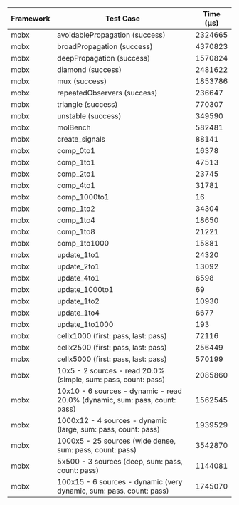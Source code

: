 | Framework | Test Case | Time (μs) |
| --- | --- | --- |
| mobx | avoidablePropagation (success) | 2324665 |
| mobx | broadPropagation (success) | 4370823 |
| mobx | deepPropagation (success) | 1570824 |
| mobx | diamond (success) | 2481622 |
| mobx | mux (success) | 1853786 |
| mobx | repeatedObservers (success) | 236647 |
| mobx | triangle (success) | 770307 |
| mobx | unstable (success) | 349590 |
| mobx | molBench | 582481 |
| mobx | create_signals | 88141 |
| mobx | comp_0to1 | 16378 |
| mobx | comp_1to1 | 47513 |
| mobx | comp_2to1 | 23745 |
| mobx | comp_4to1 | 31781 |
| mobx | comp_1000to1 | 16 |
| mobx | comp_1to2 | 34304 |
| mobx | comp_1to4 | 18650 |
| mobx | comp_1to8 | 21221 |
| mobx | comp_1to1000 | 15881 |
| mobx | update_1to1 | 24320 |
| mobx | update_2to1 | 13092 |
| mobx | update_4to1 | 6598 |
| mobx | update_1000to1 | 69 |
| mobx | update_1to2 | 10930 |
| mobx | update_1to4 | 6677 |
| mobx | update_1to1000 | 193 |
| mobx | cellx1000 (first: pass, last: pass) | 72116 |
| mobx | cellx2500 (first: pass, last: pass) | 256449 |
| mobx | cellx5000 (first: pass, last: pass) | 570199 |
| mobx | 10x5 - 2 sources - read 20.0% (simple, sum: pass, count: pass) | 2085860 |
| mobx | 10x10 - 6 sources - dynamic - read 20.0% (dynamic, sum: pass, count: pass) | 1562545 |
| mobx | 1000x12 - 4 sources - dynamic (large, sum: pass, count: pass) | 1939529 |
| mobx | 1000x5 - 25 sources (wide dense, sum: pass, count: pass) | 3542870 |
| mobx | 5x500 - 3 sources (deep, sum: pass, count: pass) | 1144081 |
| mobx | 100x15 - 6 sources - dynamic (very dynamic, sum: pass, count: pass) | 1745070 |
